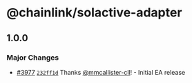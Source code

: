 # @chainlink/solactive-adapter

## 1.0.0

### Major Changes

- [#3977](https://github.com/smartcontractkit/external-adapters-js/pull/3977) [`232ff1d`](https://github.com/smartcontractkit/external-adapters-js/commit/232ff1d3019355e5a14445f41bda1469fd5325cc) Thanks [@mmcallister-cll](https://github.com/mmcallister-cll)! - Initial EA release

